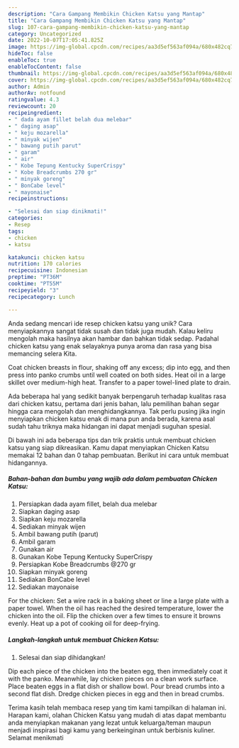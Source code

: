 ```yaml
---
description: "Cara Gampang Membikin Chicken Katsu yang Mantap"
title: "Cara Gampang Membikin Chicken Katsu yang Mantap"
slug: 107-cara-gampang-membikin-chicken-katsu-yang-mantap
category: Uncategorized
date: 2022-10-07T17:05:41.825Z
image: https://img-global.cpcdn.com/recipes/aa3d5ef563af094a/680x482cq70/chicken-katsu-foto-resep-utama.jpg
hideToc: false
enableToc: true
enableTocContent: false
thumbnail: https://img-global.cpcdn.com/recipes/aa3d5ef563af094a/680x482cq70/chicken-katsu-foto-resep-utama.jpg
cover: https://img-global.cpcdn.com/recipes/aa3d5ef563af094a/680x482cq70/chicken-katsu-foto-resep-utama.jpg
author: Admin
authorAv: notfound
ratingvalue: 4.3
reviewcount: 20
recipeingredient:
- " dada ayam fillet belah dua melebar"
- " daging asap"
- " keju mozarella"
- " minyak wijen"
- " bawang putih parut"
- " garam"
- " air"
- " Kobe Tepung Kentucky SuperCrispy"
- " Kobe Breadcrumbs 270 gr"
- " minyak goreng"
- " BonCabe level"
- " mayonaise"
recipeinstructions:

- "Selesai dan siap dinikmati!"
categories:
- Resep
tags:
- chicken
- katsu

katakunci: chicken katsu 
nutrition: 170 calories
recipecuisine: Indonesian
preptime: "PT36M"
cooktime: "PT55M"
recipeyield: "3"
recipecategory: Lunch

---
```





Anda sedang mencari ide resep chicken katsu yang unik? Cara menyiapkannya sangat tidak susah dan tidak juga mudah. Kalau keliru mengolah maka hasilnya akan hambar dan bahkan tidak sedap. Padahal chicken katsu yang enak selayaknya punya aroma dan rasa yang bisa memancing selera Kita.





Coat chicken breasts in flour, shaking off any excess; dip into egg, and then press into panko crumbs until well coated on both sides. Heat oil in a large skillet over medium-high heat. Transfer to a paper towel-lined plate to drain.

Ada beberapa hal yang sedikit banyak berpengaruh terhadap kualitas rasa dari chicken katsu, pertama dari jenis bahan, lalu pemilihan bahan segar hingga cara mengolah dan menghidangkannya. Tak perlu pusing jika ingin menyiapkan chicken katsu enak di mana pun anda berada, karena asal sudah tahu triknya maka hidangan ini dapat menjadi suguhan spesial.






Di bawah ini ada beberapa tips dan trik praktis untuk membuat chicken katsu yang siap dikreasikan. Kamu dapat menyiapkan Chicken Katsu memakai 12 bahan dan 0 tahap pembuatan. Berikut ini cara untuk membuat hidangannya.

<!--inarticleads1-->

##### Bahan-bahan dan bumbu yang wajib ada dalam pembuatan Chicken Katsu:

1. Persiapkan  dada ayam fillet, belah dua melebar
1. Siapkan  daging asap
1. Siapkan  keju mozarella
1. Sediakan  minyak wijen
1. Ambil  bawang putih (parut)
1. Ambil  garam
1. Gunakan  air
1. Gunakan  Kobe Tepung Kentucky SuperCrispy
1. Persiapkan  Kobe Breadcrumbs @270 gr
1. Siapkan  minyak goreng
1. Sediakan  BonCabe level
1. Sediakan  mayonaise


For the chicken: Set a wire rack in a baking sheet or line a large plate with a paper towel. When the oil has reached the desired temperature, lower the chicken into the oil. Flip the chicken over a few times to ensure it browns evenly. Heat up a pot of cooking oil for deep-frying. 

<!--inarticleads2-->

##### Langkah-langkah untuk membuat Chicken Katsu:


1. Selesai dan siap dihidangkan!

Dip each piece of the chicken into the beaten egg, then immediately coat it with the panko. Meanwhile, lay chicken pieces on a clean work surface. Place beaten eggs in a flat dish or shallow bowl. Pour bread crumbs into a second flat dish. Dredge chicken pieces in egg and then in bread crumbs. 

Terima kasih telah membaca resep yang tim kami tampilkan di halaman ini. Harapan kami, olahan Chicken Katsu yang mudah di atas dapat membantu anda menyiapkan makanan yang lezat untuk keluarga/teman maupun menjadi inspirasi bagi kamu yang berkeinginan untuk berbisnis kuliner. Selamat menikmati
